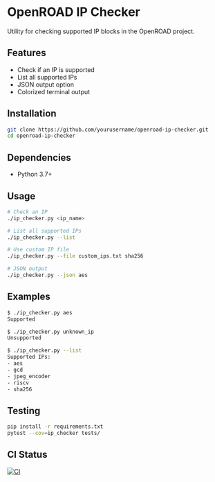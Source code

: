 # OpenROAD IP Checker

Utility for checking supported IP blocks in the OpenROAD project.

## Features
- Check if an IP is supported
- List all supported IPs
- JSON output option
- Colorized terminal output

## Installation
```bash
git clone https://github.com/yourusername/openroad-ip-checker.git
cd openroad-ip-checker
```

## Dependencies
- Python 3.7+

## Usage
```bash
# Check an IP
./ip_checker.py <ip_name>

# List all supported IPs
./ip_checker.py --list

# Use custom IP file
./ip_checker.py --file custom_ips.txt sha256

# JSON output
./ip_checker.py --json aes
```

## Examples
```bash
$ ./ip_checker.py aes
Supported

$ ./ip_checker.py unknown_ip
Unsupported

$ ./ip_checker.py --list
Supported IPs:
- aes
- gcd
- jpeg_encoder
- riscv
- sha256
```

## Testing
```bash
pip install -r requirements.txt
pytest --cov=ip_checker tests/
```

## CI Status
[![CI](https://github.com/yourusername/openroad-ip-checker/actions/workflows/ci.yml/badge.svg)](https://github.com/yourusername/openroad-ip-checker/actions)